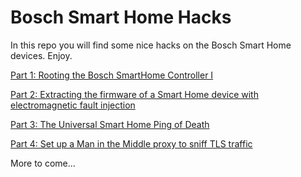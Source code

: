 # Bosch Smart Home Hacks

In this repo you will find some nice hacks on the Bosch Smart Home devices. Enjoy.

[Part 1: Rooting the Bosch SmartHome Controller I](./P1/)

[Part 2: Extracting the firmware of a Smart Home device with electromagnetic fault injection](./P2/README.md)

[Part 3: The Universal Smart Home Ping of Death](./P3/)

[Part 4: Set up a Man in the Middle proxy to sniff TLS traffic](./P4/)

More to come...
